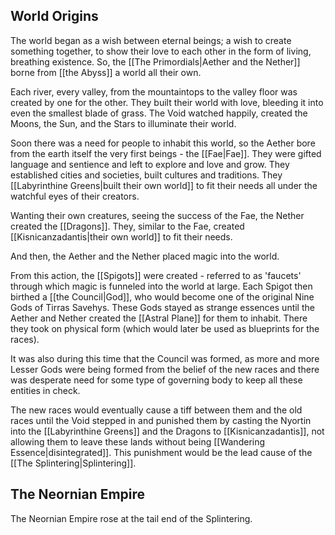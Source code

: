 ## World Origins 

The world began as a wish between eternal beings; a wish to create something together, to show their love to each other in the form of living, breathing existence. So, the [[The Primordials|Aether and the Nether]] borne from [[the Abyss]] a world all their own.

Each river, every valley, from the mountaintops to the valley floor was created by one for the other. They built their world with love, bleeding it into even the smallest blade of grass. The Void watched happily, created the Moons, the Sun, and the Stars to illuminate their world.

Soon there was a need for people to inhabit this world, so the Aether bore from the earth itself the very first beings - the [[Fae|Fae]]. They were gifted language and sentience and left to explore and love and grow. They established cities and societies, built cultures and traditions. They [[Labyrinthine Greens|built their own world]] to fit their needs all under the watchful eyes of their creators. 

Wanting their own creatures, seeing the success of the Fae, the Nether created the [[Dragons]]. They, similar to the Fae, created [[Kisnicanzadantis|their own world]] to fit their needs. 

And then, the Aether and the Nether placed magic into the world. 

From this action, the [[Spigots]] were created - referred to as 'faucets' through which magic is funneled into the world at large. Each Spigot then birthed a [[the Council|God]], who would become one of the original Nine Gods of Tirras Savehys. These Gods stayed as strange essences until the Aether and Nether created the [[Astral Plane]] for them to inhabit. There they took on physical form (which would later be used as blueprints for the races). 

It was also during this time that the Council was formed, as more and more Lesser Gods were being formed from the belief of the new races and there was desperate need for some type of governing body to keep all these entities in check. 

The new races would eventually cause a tiff between them and the old races until the Void stepped in and punished them by casting the Nyortin into the [[Labyrinthine Greens]] and the Dragons to [[Kisnicanzadantis]], not allowing them to leave these lands without being [[Wandering Essence|disintegrated]]. This punishment would be the lead cause of the [[The Splintering|Splintering]].

## The Neornian Empire

The Neornian Empire rose at the tail end of the Splintering. 